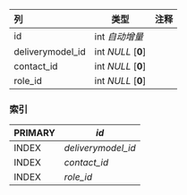 | 列               | 类型               | 注释 |
| :--------------- | ------------------ | ---- |
| id               | int *自动增量*     |      |
| deliverymodel_id | int *NULL* [**0**] |      |
| contact_id       | int *NULL* [**0**] |      |
| role_id          | int *NULL* [**0**] |      |

### 索引

| PRIMARY | *id*               |
| :------ | ------------------ |
| INDEX   | *deliverymodel_id* |
| INDEX   | *contact_id*       |
| INDEX   | *role_id*          |